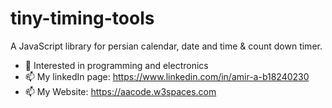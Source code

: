 # tiny-timing-tools
A JavaScript library for persian calendar, date and time &amp; count down timer.

- 👀 Interested in programming and electronics
- 📫 My linkedIn page: https://www.linkedin.com/in/amir-a-b18240230
- 📫 My Website: https://aacode.w3spaces.com
